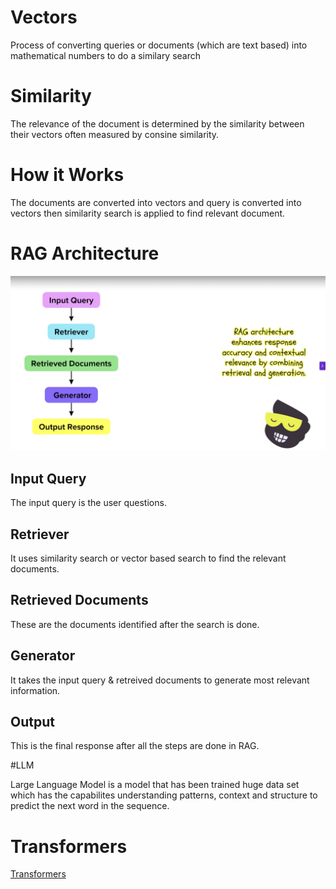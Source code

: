 # Vectors 

Process of converting queries or documents (which are text based) into mathematical numbers to do a similary search

# Similarity

The relevance of the document is determined by the similarity between their vectors often measured by consine similarity.


# How it Works

The documents are converted into vectors and query is converted into vectors then similarity search is applied to find relevant document.


# RAG Architecture

![RAG Architecture](RAG/images/RAGArchitecture.png)

## Input Query

The input query is the user questions. 

## Retriever 

It uses similarity search or vector based search to find the relevant documents. 

##  Retrieved Documents 

These are the documents identified after the search is done. 

## Generator 

It takes the input query & retreived documents to generate most relevant information.

## Output 

This is the final response after all the steps are done in RAG.

#LLM 

Large Language Model is a model that has been trained huge data set which has the capabilites understanding patterns, context and structure to predict the next word in the sequence. 

# Transformers 

[Transformers](https://aws.amazon.com/what-is/transformers-in-artificial-intelligence/)